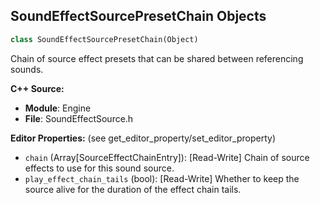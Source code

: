 ## SoundEffectSourcePresetChain Objects

```python
class SoundEffectSourcePresetChain(Object)
```

Chain of source effect presets that can be shared between referencing sounds.

**C++ Source:**

- **Module**: Engine
- **File**: SoundEffectSource.h

**Editor Properties:** (see get_editor_property/set_editor_property)

- ``chain`` (Array[SourceEffectChainEntry]):  [Read-Write] Chain of source effects to use for this sound source.
- ``play_effect_chain_tails`` (bool):  [Read-Write] Whether to keep the source alive for the duration of the effect chain tails.

<a id="unreal.SoundNode"></a>